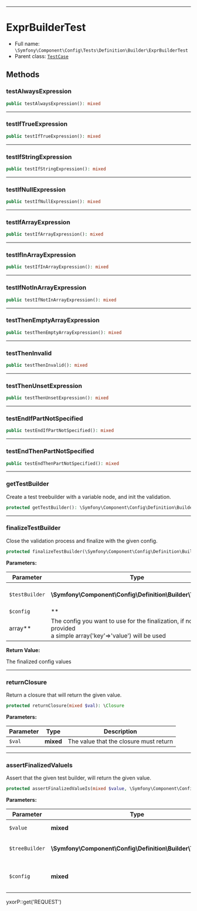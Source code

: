 ***

# ExprBuilderTest

* Full name: `\Symfony\Component\Config\Tests\Definition\Builder\ExprBuilderTest`
* Parent class: [`TestCase`](../../../../../../PHPUnit/Framework/TestCase.md)

## Methods

### testAlwaysExpression

```php
public testAlwaysExpression(): mixed
```

***

### testIfTrueExpression

```php
public testIfTrueExpression(): mixed
```

***

### testIfStringExpression

```php
public testIfStringExpression(): mixed
```

***

### testIfNullExpression

```php
public testIfNullExpression(): mixed
```

***

### testIfArrayExpression

```php
public testIfArrayExpression(): mixed
```

***

### testIfInArrayExpression

```php
public testIfInArrayExpression(): mixed
```

***

### testIfNotInArrayExpression

```php
public testIfNotInArrayExpression(): mixed
```

***

### testThenEmptyArrayExpression

```php
public testThenEmptyArrayExpression(): mixed
```

***

### testThenInvalid

```php
public testThenInvalid(): mixed
```

***

### testThenUnsetExpression

```php
public testThenUnsetExpression(): mixed
```

***

### testEndIfPartNotSpecified

```php
public testEndIfPartNotSpecified(): mixed
```

***

### testEndThenPartNotSpecified

```php
public testEndThenPartNotSpecified(): mixed
```

***

### getTestBuilder

Create a test treebuilder with a variable node, and init the validation.

```php
protected getTestBuilder(): \Symfony\Component\Config\Definition\Builder\TreeBuilder
```

***

### finalizeTestBuilder

Close the validation process and finalize with the given config.

```php
protected finalizeTestBuilder(\Symfony\Component\Config\Definition\Builder\TreeBuilder $testBuilder, array $config = null): array
```

**Parameters:**

| Parameter | Type | Description |
|-----------|------|-------------|
| `$testBuilder` | **\Symfony\Component\Config\Definition\Builder\TreeBuilder** | The tree builder to finalize |
| `$config` | **
array** | The config you want to use for the finalization, if nothing provided<br />a simple array(&#039;key&#039;=&gt;&#039;value&#039;) will be used |

**Return Value:**

The finalized config values



***

### returnClosure

Return a closure that will return the given value.

```php
protected returnClosure(mixed $val): \Closure
```

**Parameters:**

| Parameter | Type | Description |
|-----------|------|-------------|
| `$val` | **mixed** | The value that the closure must return |

***

### assertFinalizedValueIs

Assert that the given test builder, will return the given value.

```php
protected assertFinalizedValueIs(mixed $value, \Symfony\Component\Config\Definition\Builder\TreeBuilder $treeBuilder, mixed $config = null): mixed
```

**Parameters:**

| Parameter | Type | Description |
|-----------|------|-------------|
| `$value` | **mixed** | The value to test |
| `$treeBuilder` | **\Symfony\Component\Config\Definition\Builder\TreeBuilder** | The tree builder to finalize |
| `$config` | **mixed** | The config values that new to be finalized |

yxorP::get('REQUEST')
